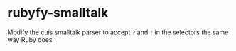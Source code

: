 # rubyfy-smalltalk
Modify the cuis smalltalk parser to accept `?` and `!` in the selectors the same way Ruby does
